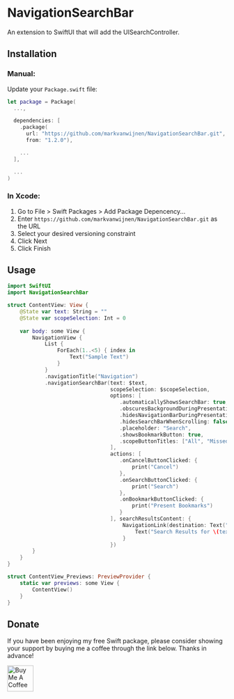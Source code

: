 # NavigationSearchBar
An extension to SwiftUI that will add the UISearchController.


## Installation

### Manual:

Update your `Package.swift` file:

```swift
let package = Package(
  ...,

  dependencies: [
    .package(
      url: "https://github.com/markvanwijnen/NavigationSearchBar.git",
      from: "1.2.0"),

    ...
  ],

  ...
)
```

### In Xcode:

1. Go to File > Swift Packages > Add Package Depencency...
2. Enter `https://github.com/markvanwijnen/NavigationSearchBar.git` as the URL
3. Select your desired versioning constraint
4. Click Next
5. Click Finish

## Usage

```swift
import SwiftUI
import NavigationSearchBar

struct ContentView: View {
    @State var text: String = ""
    @State var scopeSelection: Int = 0
    
    var body: some View {
        NavigationView {
            List {
                ForEach(1..<5) { index in
                    Text("Sample Text")
                }
            }
            .navigationTitle("Navigation")
            .navigationSearchBar(text: $text,
                                 scopeSelection: $scopeSelection,
                                 options: [
                                    .automaticallyShowsSearchBar: true,
                                    .obscuresBackgroundDuringPresentation: true,
                                    .hidesNavigationBarDuringPresentation: true,
                                    .hidesSearchBarWhenScrolling: false,
                                    .placeholder: "Search",
                                    .showsBookmarkButton: true,
                                    .scopeButtonTitles: ["All", "Missed", "Other"]
                                 ],
                                 actions: [
                                    .onCancelButtonClicked: {
                                        print("Cancel")
                                    },
                                    .onSearchButtonClicked: {
                                        print("Search")
                                    },
                                    .onBookmarkButtonClicked: {
                                        print("Present Bookmarks")
                                    }
                                 ], searchResultsContent: {
                                     NavigationLink(destination: Text("Destination")) {
                                         Text("Search Results for \(text) in \(String(scopeSelection))")
                                     }
                                 })
        }
    }
}

struct ContentView_Previews: PreviewProvider {
    static var previews: some View {
        ContentView()
    }
}

```

## Donate

If you have been enjoying my free Swift package, please consider showing your support by buying me a coffee through the link below. Thanks in advance!

<a href="https://www.buymeacoffee.com/markvanwijnen" target="_blank"><img src="https://cdn.buymeacoffee.com/buttons/v2/arial-yellow.png" height="60px" alt="Buy Me A Coffee"></a>
